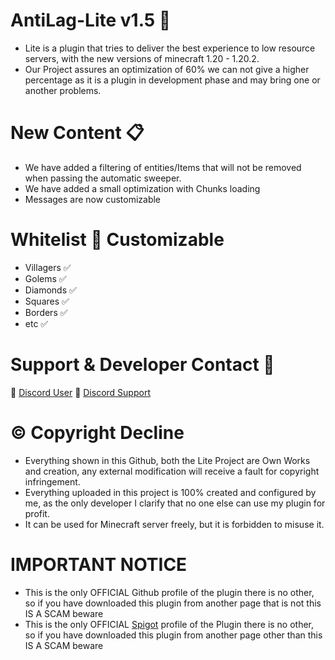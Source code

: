 # AntiLag-Lite v1.5 🧊
- Lite is a plugin that tries to deliver the best experience to low resource servers, with the new versions of minecraft 1.20 - 1.20.2.
- Our Project assures an optimization of 60% we can not give a higher percentage as it is a plugin in development phase and may bring one or another problems.
# New Content 📋
- We have added a filtering of entities/Items that will not be removed when passing the automatic sweeper. 
- We have added a small optimization with Chunks loading
- Messages are now customizable
# Whitelist 🍜 Customizable
- Villagers ✅
- Golems ✅
- Diamonds ✅
- Squares ✅
- Borders ✅
- etc ✅
# Support & Developer Contact 📢
🔗 [Discord User](https://discord.com/users/426191252783104004)
🔗 [Discord Support]([https://discord.gg/netherhosting](https://discord.gg/nether-host-1004920336120283256))
# © Copyright Decline
- Everything shown in this Github, both the Lite Project are Own Works and creation, any external modification will receive a fault for copyright infringement.
- Everything uploaded in this project is 100% created and configured by me, as the only developer I clarify that no one else can use my plugin for profit.
- It can be used for Minecraft server freely, but it is forbidden to misuse it.
# IMPORTANT NOTICE
- This is the only OFFICIAL Github profile of the plugin there is no other, so if you have downloaded this plugin from another page that is not this IS A SCAM beware
- This is the only OFFICIAL [Spigot](https://www.spigotmc.org/resources/antilag-lite.113779/) profile of the Plugin there is no other, so if you have downloaded this plugin from another page other than this IS A SCAM beware
